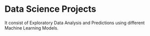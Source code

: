 # Data Science Projects
It consist of Exploratory Data Analysis and Predictions using different Machine Learning Models.  
